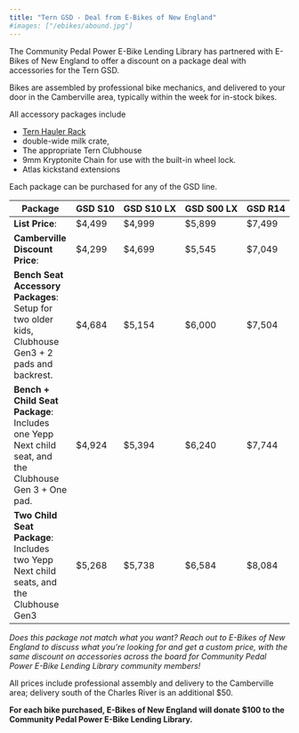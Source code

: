```yaml
---
title: "Tern GSD - Deal from E-Bikes of New England"
#images: ["/ebikes/abound.jpg"]
---
```


The Community Pedal Power E-Bike Lending Library has partnered with E-Bikes of New
England to offer a discount on a package deal with accessories for the Tern GSD.

Bikes are assembled by professional bike mechanics, and delivered to your door
in the Camberville area, typically within the week for in-stock bikes.

All accessory packages include

 * [Tern Hauler Rack](https://store.ternbicycles.com/products/hauler-rack) 
 * double-wide milk crate, 
 * The appropriate Tern Clubhouse
 * 9mm Kryptonite Chain for use with the built-in wheel lock.
 * Atlas kickstand extensions

Each package can be purchased for any of the GSD line. 

| Package | <nobr>GSD S10</nobr> | <nobr>GSD S10 LX</nobr> | <nobr>GSD S00 LX</nobr> | <nobr>GSD R14</nobr> |
| ------- | ------- | ---------- | ---------- | ---------- |
| **List Price**: | $4,499 |	$4,999 | $5,899 | $7,499 | 
| **Camberville Discount Price**: | $4,299 |	$4,699 | $5,545 | $7,049 | 
| **Bench Seat Accessory Packages**: Setup for two older kids, Clubhouse Gen3 + 2 pads and backrest. | $4,684 |	$5,154 | $6,000 | $7,504 |
| **Bench + Child Seat Package**:  Includes one Yepp Next child seat, and the Clubhouse Gen 3 + One pad. | $4,924	| $5,394 | $6,240 | $7,744 |
| **Two Child Seat Package**: Includes two Yepp Next child seats, and the Clubhouse Gen3 | $5,268 | $5,738 | $6,584 | $8,084 |

*Does this package not match what you want? Reach out to E-Bikes of New England to discuss what you're looking for and get a custom price,
with the same discount on accessories across the board for Community Pedal Power E-Bike Lending Library community members!* 

All prices include professional assembly and delivery to the Camberville area; delivery south of the Charles River is an additional $50.

**For each bike purchased, E-Bikes of New England will donate $100 to the Community Pedal Power E-Bike Lending Library.**
